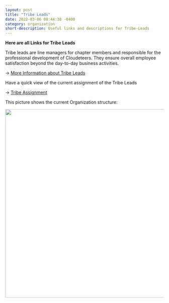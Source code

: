 ```yaml
---
layout: post
title: "Tribe Leads"
date: 2022-03-06 08:44:38 -0400
category: organization
short-description: Useful links and descriptions for Tribe-Leads
---
```


**Here are all Links for Tribe Leads**

Tribe leads are line managers for chapter members and responsible for the professional development of Cloudeteers. They ensure overall employee satisfaction beyond the day-to-day business activities.

&rarr; [More Information about Tribe Leads](https://github.com/cloudeteer/cdt-2.0/wiki/03.3_Tribe_Leads)

Have a quick view of the current assignment of the Tribe Leads

&rarr; [Tribe Assignment](https://github.com/cloudeteer/cdt-2.0/wiki/03.4_Chapter_Chapter_Lead_and_Tribe_Assignments)


This picture shows the current Organization structure:

<img src="https://raw.githubusercontent.com/wiki/cloudeteer/cdt-2.0/.attachments/cdt2.0_internal.png?token=GHSAT0AAAAAABSJARFRKSTT4SA5QI3KFO44YSSVVZQ" width="600">




